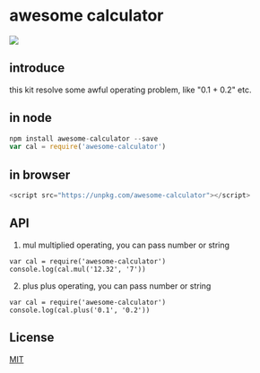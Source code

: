 # awesome calculator 

![](https://travis-ci.org/olyy111/awesome-calculator.svg?branch=master)

## introduce
this kit resolve some awful operating problem, like
"0.1 + 0.2" etc.

## in node
```javascript
npm install awesome-calculator --save
var cal = require('awesome-calculator')
```

## in browser

```javascript
<script src="https://unpkg.com/awesome-calculator"></script>
```

## API

1. mul
multiplied  operating, you can pass number or string
```
var cal = require('awesome-calculator')
console.log(cal.mul('12.32', '7'))

```

2. plus
plus operating,  you can pass number or string
```
var cal = require('awesome-calculator')
console.log(cal.plus('0.1', '0.2'))
```

## License

[MIT](LICENSE)

